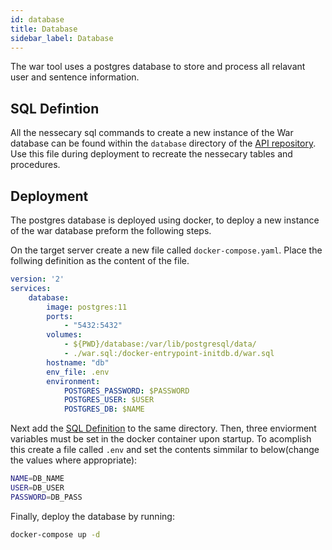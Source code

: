 ```yaml
---
id: database
title: Database
sidebar_label: Database
---
```


The war tool uses a postgres database to store and process all relavant user and sentence information.

## SQL Defintion

All the nessecary sql commands to create a new instance of the War database can be found within the `database` directory of the [API repository](https://github.com/Capping-WAR/API/tree/master/database). Use this file during deployment to recreate the nessecary tables and procedures.


## Deployment

The postgres database is deployed using docker, to deploy a new instance of the war database preform the following steps.

On the target server create a new file called `docker-compose.yaml`. Place the follwing definition as the content of the file.

```yaml
version: '2'
services:
    database:
        image: postgres:11
        ports:
            - "5432:5432"
        volumes:
            - ${PWD}/database:/var/lib/postgresql/data/
            - ./war.sql:/docker-entrypoint-initdb.d/war.sql
        hostname: "db"
        env_file: .env
        environment:
            POSTGRES_PASSWORD: $PASSWORD
            POSTGRES_USER: $USER
            POSTGRES_DB: $NAME
```

Next add the [SQL Definition](https://github.com/Capping-WAR/API/tree/master/database/war.sql) to the same directory. Then, three enviorment variables must be set in the docker container upon startup. To acomplish this create a file called `.env` and set the contents simmilar to below(change the values where appropriate):

```bash
NAME=DB_NAME
USER=DB_USER
PASSWORD=DB_PASS
```

Finally, deploy the database by running:

```bash
docker-compose up -d
```
